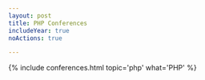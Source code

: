 ```yaml
---
layout: post
title: PHP Conferences 
includeYear: true
noActions: true

---
```


{% include conferences.html topic='php' what='PHP' %}